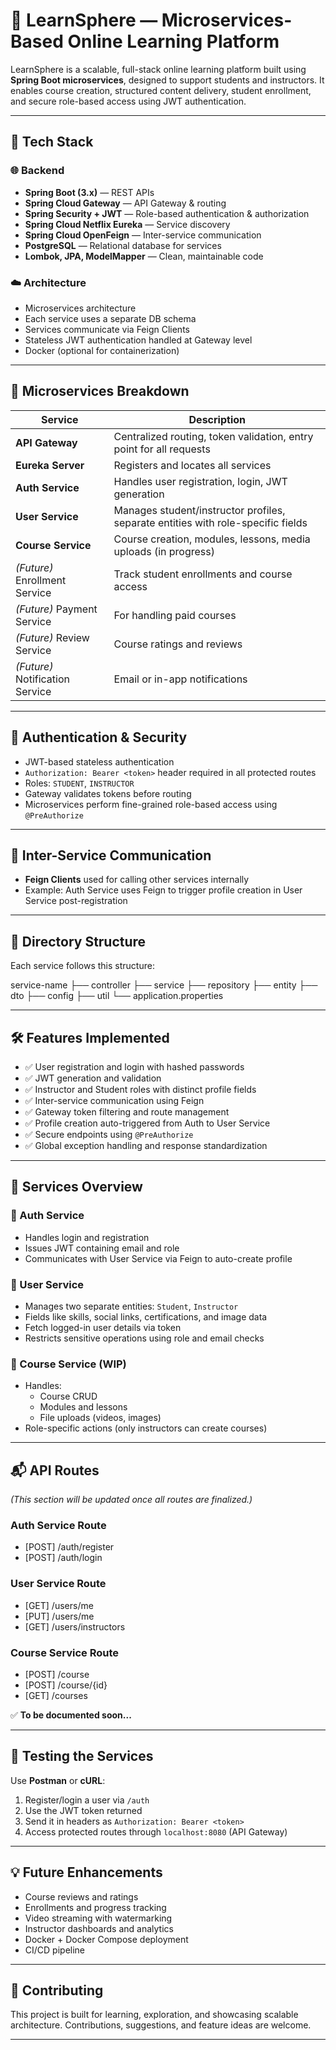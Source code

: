 # 📘 LearnSphere — Microservices-Based Online Learning Platform

LearnSphere is a scalable, full-stack online learning platform built using **Spring Boot microservices**, designed to support students and instructors. It enables course creation, structured content delivery, student enrollment, and secure role-based access using JWT authentication.

---

## 🧱 Tech Stack

### 🌐 Backend
- **Spring Boot (3.x)** — REST APIs
- **Spring Cloud Gateway** — API Gateway & routing
- **Spring Security + JWT** — Role-based authentication & authorization
- **Spring Cloud Netflix Eureka** — Service discovery
- **Spring Cloud OpenFeign** — Inter-service communication
- **PostgreSQL** — Relational database for services
- **Lombok, JPA, ModelMapper** — Clean, maintainable code

### ☁️ Architecture
- Microservices architecture
- Each service uses a separate DB schema
- Services communicate via Feign Clients
- Stateless JWT authentication handled at Gateway level
- Docker (optional for containerization)

---

## 🚀 Microservices Breakdown

| Service         | Description |
|------------------|-------------|
| **API Gateway**  | Centralized routing, token validation, entry point for all requests |
| **Eureka Server**| Registers and locates all services |
| **Auth Service** | Handles user registration, login, JWT generation |
| **User Service** | Manages student/instructor profiles, separate entities with role-specific fields |
| **Course Service** | Course creation, modules, lessons, media uploads (in progress) |
| *(Future)* Enrollment Service | Track student enrollments and course access |
| *(Future)* Payment Service | For handling paid courses |
| *(Future)* Review Service | Course ratings and reviews |
| *(Future)* Notification Service | Email or in-app notifications |

---

## 🔐 Authentication & Security

- JWT-based stateless authentication
- `Authorization: Bearer <token>` header required in all protected routes
- Roles: `STUDENT`, `INSTRUCTOR`
- Gateway validates tokens before routing
- Microservices perform fine-grained role-based access using `@PreAuthorize`

---

## 🔁 Inter-Service Communication

- **Feign Clients** used for calling other services internally
- Example: Auth Service uses Feign to trigger profile creation in User Service post-registration

---

## 📁 Directory Structure

Each service follows this structure:

service-name ├── controller ├── service ├── repository ├── entity ├── dto ├── config ├── util └── application.properties


---

## 🛠️ Features Implemented

- ✅ User registration and login with hashed passwords
- ✅ JWT generation and validation
- ✅ Instructor and Student roles with distinct profile fields
- ✅ Inter-service communication using Feign
- ✅ Gateway token filtering and route management
- ✅ Profile creation auto-triggered from Auth to User Service
- ✅ Secure endpoints using `@PreAuthorize`
- ✅ Global exception handling and response standardization

---

## 📌 Services Overview

### 📍 Auth Service
- Handles login and registration
- Issues JWT containing email and role
- Communicates with User Service via Feign to auto-create profile

### 📍 User Service
- Manages two separate entities: `Student`, `Instructor`
- Fields like skills, social links, certifications, and image data
- Fetch logged-in user details via token
- Restricts sensitive operations using role and email checks

### 📍 Course Service (WIP)
- Handles:
    - Course CRUD
    - Modules and lessons
    - File uploads (videos, images)
- Role-specific actions (only instructors can create courses)

---

## 📬 API Routes

*(This section will be updated once all routes are finalized.)*

### Auth Service Route
- [POST] /auth/register
- [POST] /auth/login

### User Service Route
- [GET] /users/me
- [PUT] /users/me
- [GET] /users/instructors

### Course Service Route
- [POST] /course
- [POST] /course/{id}
- [GET] /courses














✅ **To be documented soon...**

---

## 🧪 Testing the Services

Use **Postman** or **cURL**:
1. Register/login a user via `/auth`
2. Use the JWT token returned
3. Send it in headers as `Authorization: Bearer <token>`
4. Access protected routes through `localhost:8080` (API Gateway)

---

## 💡 Future Enhancements

- Course reviews and ratings
- Enrollments and progress tracking
- Video streaming with watermarking
- Instructor dashboards and analytics
- Docker + Docker Compose deployment
- CI/CD pipeline

---

## 🤝 Contributing

This project is built for learning, exploration, and showcasing scalable architecture. Contributions, suggestions, and feature ideas are welcome.

---

